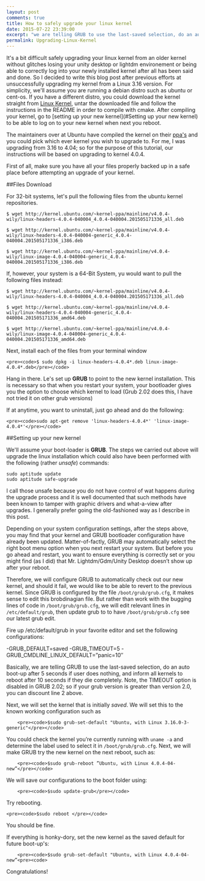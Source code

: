 ```yaml
---
layout: post
comments: true
title: How to safely upgrade your linux kernel
date: 2015-07-22 23:39:00
excerpt: "we are telling GRUB to use the last-saved selection, do an auto boot-up after 5 seconds if user does nothing, and inform all kernels to reboot after 10 seconds if they die completely. Note, the TIMEOUT option is disabled in GRUB 2.02;"
permalink: Upgrading-Linux-Kernel
---
```

It's a bit difficult safely upgrading your linux kernel from an older kernel without glitches losing your unity desktop or lightdm environement or being able to correctly log into your newly installed kernel after all has been said and done. So I decided to write this blog post after previous efforts at unsuccessfully upgrading my kernel from a Linux 3.16 version. For simplicity, we'll assume you are running a debian distro such as ubuntu or cent-os. If you have a different distro, you could download the kernel straight from [Linux Kernel](https://www.kernel.org/), untar the downloaded file and follow the instructions in the README in order to compile with cmake. After compiling your kernel, go to [setting up your new kernel](#Setting up your new kernel) to be able to log on to your new kernel when next you reboot.

The maintainers over at Ubuntu have compiled the kernel on their [ppa's](http://kernel.ubuntu.com/~kernel-ppa/mainline/) and you could pick which ever kernel you wish to upgrade to. For me, I was upgrading from 3.16 to 4.04; so for the purpose of this tutorial, our instructions will be based on upgrading to kernel 4.0.4.

First of all, make sure you have all your files properly backed up in a safe place before attempting an upgrade of your kernel.

##Files Download

For 32-bit systems, let's pull the following files from the ubuntu kernel repositories.

```
$ wget http://kernel.ubuntu.com/~kernel-ppa/mainline/v4.0.4-wily/linux-headers-4.0.4-040004_4.0.4-040004.201505171336_all.deb

$ wget http://kernel.ubuntu.com/~kernel-ppa/mainline/v4.0.4-wily/linux-headers-4.0.4-040004-generic_4.0.4-040004.201505171336_i386.deb

$ wget http://kernel.ubuntu.com/~kernel-ppa/mainline/v4.0.4-wily/linux-image-4.0.4-040004-generic_4.0.4-040004.201505171336_i386.deb
```

If, however, your system is a 64-Bit System, yu would want to pull the following files instead:

```
$ wget http://kernel.ubuntu.com/~kernel-ppa/mainline/v4.0.4-wily/linux-headers-4.0.4-040004_4.0.4-040004.201505171336_all.deb

$ wget http://kernel.ubuntu.com/~kernel-ppa/mainline/v4.0.4-wily/linux-headers-4.0.4-040004-generic_4.0.4-040004.201505171336_amd64.deb

$ wget http://kernel.ubuntu.com/~kernel-ppa/mainline/v4.0.4-wily/linux-image-4.0.4-040004-generic_4.0.4-040004.201505171336_amd64.deb
```

Next, install each of the files from your terminal window

	<pre><code>$ sudo dpkg -i linux-headers-4.0.4*.deb linux-image-4.0.4*.deb</pre></code>

Hang in there. Le's set up **GRUB** to point to the new kernel installation. This is necessary so that when you restart your system, your bootloader gives you the option to choose which kernel to load (Grub 2.02 does this, I have not tried it on other grub versions)

If at anytime, you want to uninstall, just go ahead and do the following:

	<pre><code>sudo apt-get remove 'linux-headers-4.0.4*' 'linux-image-4.0.4*'</pre></code>

##Setting up your new kernel

We'll assume your boot-loader is **GRUB**. The steps we carried out above will upgrade the linux installation which could also have been performed with the following (rather _unsafe_) commands:

```
sudo aptitude update
sudo aptitude safe-upgrade
```

I call those unsafe because you do not have control of wat happens during the upgrade process and it is well documented that such methods have been known to tamper with graphic drivers and what-a-view after upgrades. I generally prefer going the old-fashioned way as I describe in this post.

Depending on your system configuration settings, after the steps above, you may find that your kernel and GRUB bootloader configuration have already been updated. Matter-of-factly, GRUB may automatically select the right boot menu option when you next restart your system. But before you go ahead and restart, you want to ensure everything is correctly set or you might find (as I did) that Mr. Lightdm/Gdm/Unity Desktop doesn’t show up after your reboot. 

Therefore, we will configure GRUB to  automatically check out our new kernel, and should it fail, we would like to be able to revert to the previous kernel. Since GRUB is configured by the file `/boot/grub/grub.cfg`, it makes sense to edit this brobdinagian file. But rather than work with the bugging lines of code in `/boot/grub/grub.cfg`, we will edit relevant lines in `/etc/default/grub`, then update grub to to have `/boot/grub/grub.cfg` see our latest grub edit.

Fire up /etc/default/grub in your favorite editor and set the following configurations:

-GRUB_DEFAULT=saved
-GRUB_TIMEOUT=5
-GRUB_CMDLINE_LINUX_DEFAULT=”panic=10″

Basically, we are telling GRUB to use the last-saved selection, do an auto boot-up after 5 seconds if user does nothing, and inform all kernels to reboot after 10 seconds if they die completely. Note, the TIMEOUT option is disabled in GRUB 2.02; so if your grub version is greater than version 2.0, you can discount line 2 above. 

Next, we will set the kernel that is initially _saved_. We will set this to the known working configuration such as 

     	<pre><code>$sudo grub-set-default "Ubuntu, with Linux 3.16.0-3-generic"</pre></code>

You could check the kernel you’re currently running with `uname -a` and determine the label used to select it in `/boot/grub/grub.cfg`.  Next, we will make GRUB try the new kernel on the next reboot, such as:

		<pre><code>$sudo grub-reboot ”Ubuntu, with Linux 4.0.4-04-new”</pre></code>

We will save our configurations to the boot folder using:

		<pre><code>$sudo update-grub</pre></code>

Try rebooting. 


	<pre><code>$sudo reboot </pre></code>

You should be fine.

If everything is honky-dory, set the new kernel as the saved default for future boot-up's:

		<pre><code>$sudo grub-set-default "Ubuntu, with Linux 4.0.4-04-new”<pre><code>

Congratulations!
